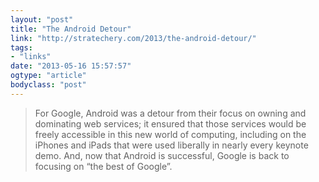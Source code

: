 ```yaml
---
layout: "post"
title: "The Android Detour"
link: "http://stratechery.com/2013/the-android-detour/"
tags: 
- "links"
date: "2013-05-16 15:57:57"
ogtype: "article"
bodyclass: "post"
---
```


> For Google, Android was a detour from their focus on owning and dominating web services; it ensured that those services would be freely accessible in this new world of computing, including on the iPhones and iPads that were used liberally in nearly every keynote demo. And, now that Android is successful, Google is back to focusing on “the best of Google”.